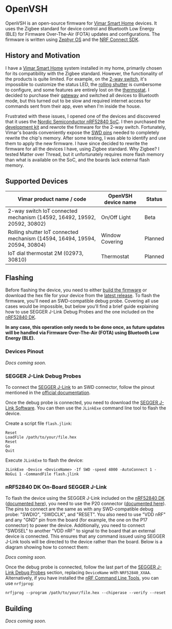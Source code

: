 # OpenVSH

OpenVSH is an open-source firmware for [Vimar Smart Home](https://www.vimar.com/en/int/smart-home-15487122.html) devices. It uses the Zigbee standard for device control and Bluetooth Low Energy (BLE) for Firmware Over-The-Air (FOTA) updates and configurations. The firmware is written using [Zephyr OS](https://docs.zephyrproject.org/latest/introduction/index.html) and the [NRF Connect SDK](https://docs.nordicsemi.com/bundle/ncs-latest/page/nrf/index.html).

## History and Motivation

I have a [Vimar Smart Home](https://www.vimar.com/en/int/smart-home-15487122.html) system installed in my home, primarily chosen for its compatibility with the Zigbee standard. However, the functionality of the products is quite limited. For example, on the [2-way switch](https://www.vimar.com/en/int/catalog/product/index/code/19592.0), it's impossible to customize the status LED, the [rolling shutter](https://www.vimar.com/en/int/catalog/product/index/code/19594.0) is cumbersome to configure, and some features are entirely lost on the [thermostat](https://www.vimar.com/en/int/catalog/product/index/code/02973.B). I decided to purchase their [gateway](https://www.vimar.com/en/int/catalog/product/index/code/19597.B) and switched all devices to Bluetooth mode, but this turned out to be slow and required internet access for commands sent from their app, even when I'm inside the house.

Frustrated with these issues, I opened one of the devices and discovered that it uses the [Nordic Semiconductor nRF52840 SoC](https://www.nordicsemi.com/Products/nRF52840). I then purchased the [development kit](https://www.nordicsemi.com/Products/Development-hardware/nRF52840-DK) and rewrote the firmware for the 2-way switch. Fortunately, Vimar's boards conveniently expose the [SWD pins](https://wiki.segger.com/Target_Interface_SWD) needed to completely rewrite the chip's memory. After some testing, I was able to identify and use them to apply the new firmware. I have since decided to rewrite the firmware for all the devices I have, using Zigbee standard. Why Zigbee? I tested Matter over Thread, but it unfortunately requires more flash memory than what is available on the SoC, and the boards lack external flash memory.

## Supported Devices

| Vimar product name / code                                                   | OpenVSH device name | Status  |
| --------------------------------------------------------------------------- | ------------------- | ------- |
| 2-way switch IoT connected mechanism (14592, 16492, 19592, 20592, 30802)    | On/Off Light        | Beta    |
| Rolling shutter IoT connected mechanism (14594, 16494, 19594, 20594, 30804) | Window Covering     | Planned |
| IoT dial thermostat 2M (02973, 30810)                                       | Thermostat          | Planned |

## Flashing

Before flashing the device, you need to either [build the firmware](#building) or download the hex file for your device from the [latest release](https://github.com/alessiodionisi/openvsh/releases/latest). To flash the firmware, you'll need an SWD-compatible debug probe. Covering all use cases would be impossible, but below you'll find a brief guide explaining how to use SEGGER J-Link Debug Probes and the one included on the [nRF52840 DK](https://www.nordicsemi.com/Products/Development-hardware/nRF52840-DK).

**In any case, this operation only needs to be done once, as future updates will be handled via Firmware Over-The-Air (FOTA) using Bluetooth Low Energy (BLE).**

### Devices Pinout

_Docs coming soon._

### SEGGER J-Link Debug Probes

To connect the [SEGGER J-Link](https://www.segger.com/products/debug-probes/j-link) to an SWD connector, follow the pinout mentioned in the [official documentation](https://www.segger.com/products/debug-probes/j-link/technology/interface-description/#swd-and-swo-also-called-swv-compatibility).

Once the debug probe is connected, you need to download the [SEGGER J-Link Software](https://www.segger.com/downloads/jlink). You can then use the `JLinkExe` command line tool to flash the device.

Create a script file `flash.jlink`:

```
Reset
LoadFile /path/to/your/file.hex
Reset
Go
Quit
```

Execute `JLinkExe` to flash the device:

```
JLinkExe -Device <DeviceName> -If SWD -speed 4000 -AutoConnect 1 -NoGui 1 -CommandFile flash.jlink
```

### nRF52840 DK On-Board SEGGER J-Link

To flash the device using the SEGGER J-Link included on the [nRF52840 DK](https://www.nordicsemi.com/Products/Development-hardware/nRF52840-DK) ([documented here](https://docs.nordicsemi.com/bundle/ncs-latest/page/zephyr/develop/flash_debug/nordic_segger.html)), you need to use the P20 connector ([documented here](https://docs.nordicsemi.com/bundle/ug_nrf52840_dk/page/UG/dk/ext_programming_support.html)). The pins to connect are the same as with any SWD-compatible debug probe: "SWDIO", "SWDCLK", and "RESET". You also need to use "VDD nRF" and any "GND" pin from the board (for example, the one on the P17 connector) to power the device. Additionally, you need to connect "SWDSEL" to another "VDD nRF" to signal to the board that an external device is connected. This ensures that any command issued using SEGGER J-Link tools will be directed to the device rather than the board. Below is a diagram showing how to connect them:

_Docs coming soon._

Once the debug probe is connected, follow the last part of the [SEGGER J-Link Debug Probes](#segger-j-link-debug-probes) section, replacing `DeviceName` with `NRF52840_XXAA`. Alternatively, if you have installed the [nRF Command Line Tools](https://www.nordicsemi.com/Products/Development-tools/nrf-command-line-tools), you can use `nrfjprog`:

```
nrfjprog --program /path/to/your/file.hex --chiperase --verify --reset
```

## Building

_Docs coming soon._
